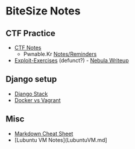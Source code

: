 # BiteSize Notes

## CTF Practice
* [CTF Notes](CTFNotes.md)
	* Pwnable.Kr [Notes/Reminders](CTF/PwnableKr.md)
* [Exploit-Exercises](https://exploit-exercises.com) (defunct?) - [Nebula Writeup](Nebula.md)

## Django setup
* [Django Stack](DjangoStack.md)
* [Docker vs Vagrant](DockerVsVagrant.md)

## Misc
* [Markdown Cheat Sheet](https://github.com/adam-p/markdown-here/wiki/Markdown-Cheatsheet)
* [Lubuntu VM Notes](LubuntuVM.md]